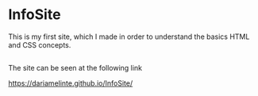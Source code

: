 # InfoSite

This is my first site, which I made in order to understand the basics HTML and CSS concepts.

##

The site can be seen at the following link

https://dariamelinte.github.io/InfoSite/
